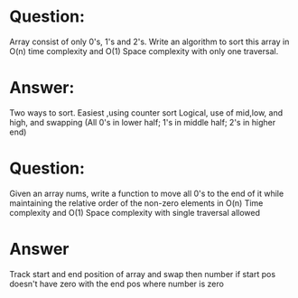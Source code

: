 # Question: 
Array consist of only 0's, 1's and 2's.
Write an algorithm to sort  this array in O(n) time complexity and O(1) Space complexity
with only one traversal.

# Answer:
 Two ways to sort.
 Easiest ,using counter sort
 Logical, use of mid,low, and high, and swapping
 (All 0's in lower half; 1's in middle half; 2's in higher end)

 # Question:
 Given an array nums, write a function to move all 0's to the end of it while maintaining the relative order of the non-zero elements in O(n) Time complexity and O(1) Space complexity with single traversal allowed

 # Answer

 Track start and end position of array
 and swap then number if start pos doesn't have zero with the end pos where number is zero